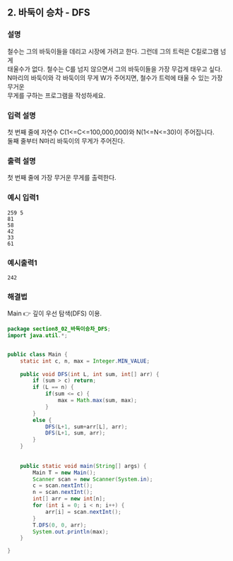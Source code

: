 ## 2. 바둑이 승차 - DFS  
  
### 설명  
철수는 그의 바둑이들을 데리고 시장에 가려고 한다. 그런데 그의 트럭은 C킬로그램 넘게  
태울수가 없다. 철수는 C를 넘지 않으면서 그의 바둑이들을 가장 무겁게 태우고 싶다.  
N마리의 바둑이와 각 바둑이의 무게 W가 주어지면, 철수가 트럭에 태울 수 있는 가장 무거운  
무게를 구하는 프로그램을 작성하세요.  
  
### 입력 설명  
첫 번째 줄에 자연수 C(1<=C<=100,000,000)와 N(1<=N<=30)이 주어집니다.  
둘째 줄부터 N마리 바둑이의 무게가 주어진다.  
  
### 출력 설명  
첫 번째 줄에 가장 무거운 무게를 출력한다.    
  
### 예시 입력1  
```
259 5
81
58
42
33
61 
```  
    
### 예시출력1  
```
242
```   
  
### 해결법  
Main 👉 깊이 우선 탐색(DFS) 이용.  
  
```java
package section8_02_바둑이승차_DFS;
import java.util.*;


public class Main {
	static int c, n, max = Integer.MIN_VALUE;
	
	public void DFS(int L, int sum, int[] arr) {
		if (sum > c) return;
		if (L == n) {
			if(sum <= c) {
				max = Math.max(sum, max);
			}
		}
		else {
			DFS(L+1, sum+arr[L], arr);
			DFS(L+1, sum, arr);
		}
	}
	
	
	public static void main(String[] args) {
		Main T = new Main();
		Scanner scan = new Scanner(System.in);
		c = scan.nextInt();
		n = scan.nextInt();
		int[] arr = new int[n];
		for (int i = 0; i < n; i++) {
			arr[i] = scan.nextInt();
		}
		T.DFS(0, 0, arr);
		System.out.println(max);
	}

}

```